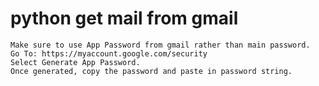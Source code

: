 # python get mail from gmail
```
Make sure to use App Password from gmail rather than main password.
Go To: https://myaccount.google.com/security 
Select Generate App Password.
Once generated, copy the password and paste in password string.
```
